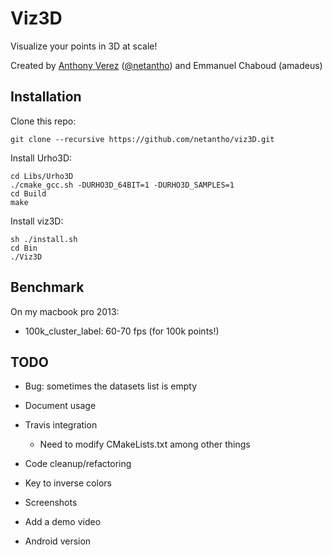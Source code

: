# Viz3D

Visualize your points in 3D at scale!

Created by [Anthony Verez](http://www.anthony-verez.fr) ([@netantho](http://twitter.com/netantho)) and Emmanuel Chaboud (amadeus)

## Installation

Clone this repo:
```
git clone --recursive https://github.com/netantho/viz3D.git
```

Install Urho3D:
```
cd Libs/Urho3D
./cmake_gcc.sh -DURHO3D_64BIT=1 -DURHO3D_SAMPLES=1
cd Build
make
```

Install viz3D:
```
sh ./install.sh
cd Bin
./Viz3D
```

## Benchmark

On my macbook pro 2013:
* 100k_cluster_label: 60-70 fps (for 100k points!)

## TODO

* Bug: sometimes the datasets list is empty
* Document usage
* Travis integration
	* Need to modify CMakeLists.txt among other things
* Code cleanup/refactoring
* Key to inverse colors
* Screenshots

* Add a demo video
* Android version
